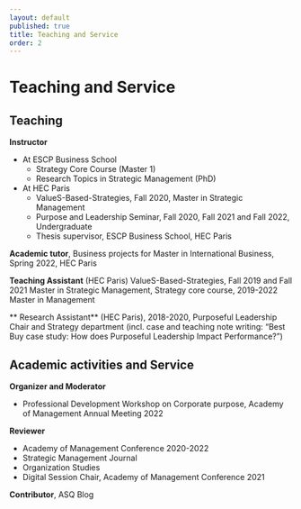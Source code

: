 ```yaml
---
layout: default
published: true
title: Teaching and Service
order: 2
---
```


# Teaching and Service

## Teaching

**Instructor**
- At ESCP Business School
  - Strategy Core Course (Master 1)
  - Research Topics in Strategic Management (PhD)
- At HEC Paris
  - ValueS-Based-Strategies, Fall 2020, Master in Strategic Management
  - Purpose and Leadership Seminar, Fall 2020, Fall 2021 and Fall 2022, Undergraduate
  - Thesis supervisor, ESCP Business School, HEC Paris

**Academic tutor**, Business projects for Master in International Business, Spring 2022, HEC Paris

**Teaching Assistant** (HEC Paris) ValueS-Based-Strategies, Fall 2019 and Fall 2021 Master in Strategic Management, Strategy core course, 2019-2022 Master in Management

** Research Assistant** (HEC Paris), 2018-2020, Purposeful Leadership Chair and Strategy department (incl. case and teaching note writing: “Best Buy case study: How does Purposeful Leadership Impact Performance?”)

## Academic activities and Service

**Organizer and Moderator**
- Professional Development Workshop on Corporate purpose, Academy of Management Annual Meeting 2022

**Reviewer**
- Academy of Management Conference 2020-2022
- Strategic Management Journal
- Organization Studies
- Digital Session Chair, Academy of Management Conference 2021

**Contributor**, ASQ Blog
